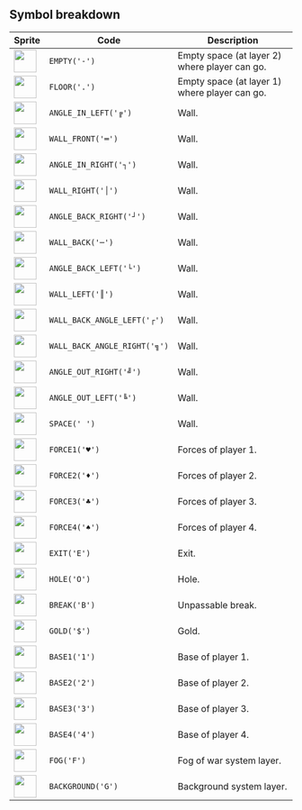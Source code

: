 <meta charset="UTF-8">

## Symbol breakdown
| Sprite | Code | Description |
| -------- | -------- | -------- |
|<img src="/codenjoy-contest/resources/expansion/sprite/empty.png" style="width:40px;" /> | `EMPTY('-')` | Empty space (at layer 2) where player can go. | 
|<img src="/codenjoy-contest/resources/expansion/sprite/floor.png" style="width:40px;" /> | `FLOOR('.')` | Empty space (at layer 1) where player can go. | 
|<img src="/codenjoy-contest/resources/expansion/sprite/angle_in_left.png" style="width:40px;" /> | `ANGLE_IN_LEFT('╔')` | Wall. | 
|<img src="/codenjoy-contest/resources/expansion/sprite/wall_front.png" style="width:40px;" /> | `WALL_FRONT('═')` | Wall. | 
|<img src="/codenjoy-contest/resources/expansion/sprite/angle_in_right.png" style="width:40px;" /> | `ANGLE_IN_RIGHT('┐')` | Wall. | 
|<img src="/codenjoy-contest/resources/expansion/sprite/wall_right.png" style="width:40px;" /> | `WALL_RIGHT('│')` | Wall. | 
|<img src="/codenjoy-contest/resources/expansion/sprite/angle_back_right.png" style="width:40px;" /> | `ANGLE_BACK_RIGHT('┘')` | Wall. | 
|<img src="/codenjoy-contest/resources/expansion/sprite/wall_back.png" style="width:40px;" /> | `WALL_BACK('─')` | Wall. | 
|<img src="/codenjoy-contest/resources/expansion/sprite/angle_back_left.png" style="width:40px;" /> | `ANGLE_BACK_LEFT('└')` | Wall. | 
|<img src="/codenjoy-contest/resources/expansion/sprite/wall_left.png" style="width:40px;" /> | `WALL_LEFT('║')` | Wall. | 
|<img src="/codenjoy-contest/resources/expansion/sprite/wall_back_angle_left.png" style="width:40px;" /> | `WALL_BACK_ANGLE_LEFT('┌')` | Wall. | 
|<img src="/codenjoy-contest/resources/expansion/sprite/wall_back_angle_right.png" style="width:40px;" /> | `WALL_BACK_ANGLE_RIGHT('╗')` | Wall. | 
|<img src="/codenjoy-contest/resources/expansion/sprite/angle_out_right.png" style="width:40px;" /> | `ANGLE_OUT_RIGHT('╝')` | Wall. | 
|<img src="/codenjoy-contest/resources/expansion/sprite/angle_out_left.png" style="width:40px;" /> | `ANGLE_OUT_LEFT('╚')` | Wall. | 
|<img src="/codenjoy-contest/resources/expansion/sprite/space.png" style="width:40px;" /> | `SPACE(' ')` | Wall. | 
|<img src="/codenjoy-contest/resources/expansion/sprite/force1.png" style="width:40px;" /> | `FORCE1('♥')` | Forces of player 1. | 
|<img src="/codenjoy-contest/resources/expansion/sprite/force2.png" style="width:40px;" /> | `FORCE2('♦')` | Forces of player 2. | 
|<img src="/codenjoy-contest/resources/expansion/sprite/force3.png" style="width:40px;" /> | `FORCE3('♣')` | Forces of player 3. | 
|<img src="/codenjoy-contest/resources/expansion/sprite/force4.png" style="width:40px;" /> | `FORCE4('♠')` | Forces of player 4. | 
|<img src="/codenjoy-contest/resources/expansion/sprite/exit.png" style="width:40px;" /> | `EXIT('E')` | Exit. | 
|<img src="/codenjoy-contest/resources/expansion/sprite/hole.png" style="width:40px;" /> | `HOLE('O')` | Hole. | 
|<img src="/codenjoy-contest/resources/expansion/sprite/break.png" style="width:40px;" /> | `BREAK('B')` | Unpassable break. | 
|<img src="/codenjoy-contest/resources/expansion/sprite/gold.png" style="width:40px;" /> | `GOLD('$')` | Gold. | 
|<img src="/codenjoy-contest/resources/expansion/sprite/base1.png" style="width:40px;" /> | `BASE1('1')` | Base of player 1. | 
|<img src="/codenjoy-contest/resources/expansion/sprite/base2.png" style="width:40px;" /> | `BASE2('2')` | Base of player 2. | 
|<img src="/codenjoy-contest/resources/expansion/sprite/base3.png" style="width:40px;" /> | `BASE3('3')` | Base of player 3. | 
|<img src="/codenjoy-contest/resources/expansion/sprite/base4.png" style="width:40px;" /> | `BASE4('4')` | Base of player 4. | 
|<img src="/codenjoy-contest/resources/expansion/sprite/fog.png" style="width:40px;" /> | `FOG('F')` | Fog of war system layer. | 
|<img src="/codenjoy-contest/resources/expansion/sprite/background.png" style="width:40px;" /> | `BACKGROUND('G')` | Background system layer. | 
